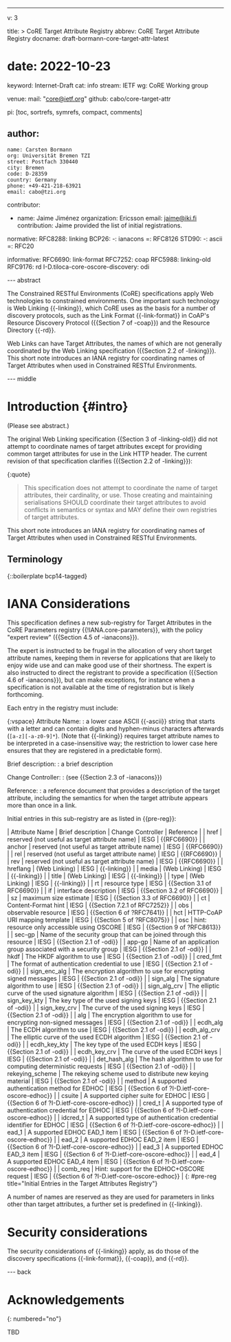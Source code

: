 ---
v: 3

title: >
  CoRE Target Attribute Registry
abbrev: CoRE Target Attribute Registry
docname: draft-bormann-core-target-attr-latest
# date: 2022-10-23

keyword: Internet-Draft
cat: info
stream: IETF
wg: CoRE Working group

venue:
  mail: "core@ietf.org"
  github: cabo/core-target-attr

pi: [toc, sortrefs, symrefs, compact, comments]

author:
  -
    name: Carsten Bormann
    org: Universität Bremen TZI
    street: Postfach 330440
    city: Bremen
    code: D-28359
    country: Germany
    phone: +49-421-218-63921
    email: cabo@tzi.org

contributor:
- name: Jaime Jiménez
  organization: Ericsson
  email: jaime@iki.fi
  contribution: Jaime provided the list of initial registrations.

normative:
  RFC8288: linking
  BCP26:
    -: ianacons
    =: RFC8126
  STD90:
    -: ascii
    =: RFC20

informative:
  RFC6690: link-format
  RFC7252: coap
  RFC5988: linking-old
  RFC9176: rd
  I-D.tiloca-core-oscore-discovery: odi

--- abstract

The Constrained RESTful Environments (CoRE) specifications apply Web
technologies to constrained environments.
One important such technology is Web Linking {{-linking}}, which CoRE
uses as the basis for a number of discovery protocols, such as the
Link Format {{-link-format}} in CoAP's Resource Discovery Protocol ({{Section 7
of -coap}}) and the Resource Directory {{-rd}}.

Web Links can have Target Attributes, the names of which are not
generally coordinated by the Web Linking specification ({{Section 2.2 of -linking}}).
This short note introduces an IANA registry for coordinating names of Target
Attributes when used in Constrained RESTful Environments.

--- middle

Introduction        {#intro}
============

(Please see abstract.)

The original Web Linking specification {{Section 3 of -linking-old}} did not attempt
to coordinate names of target attributes except for providing common
target attributes for use in the Link HTTP header.
The current revision of that specification clarifies ({{Section 2.2 of -linking}}):

{:quote}
>    This specification does not attempt to coordinate the name of target
   attributes, their cardinality, or use.  Those creating and
   maintaining serialisations SHOULD coordinate their target attributes
   to avoid conflicts in semantics or syntax and MAY define their own
   registries of target attributes.

This short note introduces an IANA registry for coordinating names of Target
Attributes when used in Constrained RESTful Environments.

Terminology
-----------

{::boilerplate bcp14-tagged}

IANA Considerations
===================

This specification defines a new sub-registry for Target Attributes in
the CoRE Parameters registry {{!IANA.core-parameters}}, with the policy
"expert review" ({{Section 4.5 of -ianacons}}).

The expert is instructed to be frugal in the allocation of very short
target attribute names, keeping them in reverse for applications that
are likely to enjoy wide use and can make good use of their shortness.
The expert is also instructed to direct the registrant to provide a
specification ({{Section 4.6 of -ianacons}}), but can make exceptions,
for instance when a specification is not available at the time of
registration but is likely forthcoming.

Each entry in the registry must include:

{:vspace}
Attribute Name:
: a lower case ASCII {{-ascii}} string that starts with a letter and can
  contain digits and hyphen-minus characters afterwards
  (`[a-z][-a-z0-9]*`).
  (Note that {{-linking}} requires target attribute names to be
  interpreted in a case-insensitive way; the restriction to lower case
  here ensures that they are registered in a predictable form).

Brief description:
: a brief description

Change Controller:
: (see {{Section 2.3 of -ianacons}})

Reference:
: a reference document that provides a description of the target
  attribute, including the semantics for when the target attribute
  appears more than once in a link.


Initial entries in this sub-registry are as listed in {{pre-reg}}:

| Attribute  Name | Brief description                                                                                          | Change Controller | Reference                                            |
| href            | reserved (not useful as target attribute name)                                                             | IESG              | {{RFC6690}}                                          |
| anchor          | reserved (not useful as target attribute name)                                                             | IESG              | {{RFC6690}}                                          |
| rel             | reserved (not useful as target attribute name)                                                             | IESG              | {{RFC6690}}                                          |
| rev             | reserved (not useful as target attribute name)                                                             | IESG              | {{RFC6690}}                                          |
| hreflang        | (Web Linking)                                                                                              | IESG              | {{-linking}}                                         |
| media           | (Web Linking)                                                                                              | IESG              | {{-linking}}                                         |
| title           | (Web Linking)                                                                                              | IESG              | {{-linking}}                                         |
| type            | (Web Linking)                                                                                              | IESG              | {{-linking}}                                         |
| rt              | resource type                                                                                              | IESG              | {{Section 3.1 of RFC6690}}                           |
| if              | interface description                                                                                      | IESG              | {{Section 3.2 of RFC6690}}                           |
| sz              | maximum size estimate                                                                                      | IESG              | {{Section 3.3 of RFC6690}}                           |
| ct              | Content-Format hint                                                                                        | IESG              | {{Section 7.2.1 of RFC7252}}                         |
| obs             | observable resource                                                                                        | IESG              | {{Section 6 of ?RFC7641}}                            |
| hct             | HTTP-CoAP URI mapping template                                                                             | IESG              | {{Section 5 of ?RFC8075}}                          |
| osc             | hint: resource only accessible using OSCORE                                                                | IESG              | {{Section 9 of ?RFC8613}}                            |
| sec-gp          | Name of the security group that can be joined through this resource                                        | IESG              | {{Section 2.1 of -odi}} |
| app-gp          | Name of an application group associated with a security group                                              | IESG              | {{Section 2.1 of -odi}} |
| hkdf            | The HKDF algorithm to use                                                                                  | IESG              | {{Section 2.1 of -odi}} |
| cred_fmt        | The format of authentication credential to use                                                             | IESG              | {{Section 2.1 of -odi}} |
| sign_enc_alg    | The encryption algorithm to use for encrypting signed messages                                             | IESG              | {{Section 2.1 of -odi}} |
| sign_alg        | The signature algorithm to use                                                                             | IESG              | {{Section 2.1 of -odi}} |
| sign_alg_crv    | The elliptic curve of the used signature algorithm                                                         | IESG              | {{Section 2.1 of -odi}} |
| sign_key_kty    | The key type of the used signing keys                                                                      | IESG              | {{Section 2.1 of -odi}} |
| sign_key_crv    | The curve of the used signing keys                                                                         | IESG              | {{Section 2.1 of -odi}} |
| alg             | The encryption algorithm to use for encrypting non-signed messages                                         | IESG              | {{Section 2.1 of -odi}} |
| ecdh_alg        | The ECDH algorithm to use                                                                                  | IESG              | {{Section 2.1 of -odi}} |
| ecdh_alg_crv    | The elliptic curve of the used ECDH algorithm                                                              | IESG              | {{Section 2.1 of -odi}} |
| ecdh_key_kty    | The key type of the used ECDH keys                                                                         | IESG              | {{Section 2.1 of -odi}} |
| ecdh_key_crv    | The curve of the used ECDH keys                                                                            | IESG              | {{Section 2.1 of -odi}} |
| det_hash_alg    | The hash algorithm to use for computing deterministic requests                                             | IESG              | {{Section 2.1 of -odi}} |
| rekeying_scheme | The rekeying scheme used to distribute new keying material                                                 | IESG              | {{Section 2.1 of -odi}} |
| method          | A supported authentication method for EDHOC                                                                | IESG              | {{Section 6 of ?I-D.ietf-core-oscore-edhoc}}         |
| csuite          | A supported cipher suite for EDHOC                                                                         | IESG              | {{Section 6 of ?I-D.ietf-core-oscore-edhoc}}         |
| cred_t          | A supported type of authentication credential for EDHOC                                                    | IESG              | {{Section 6 of ?I-D.ietf-core-oscore-edhoc}}         |
| idcred_t        | A supported type of authentication credential identifier for EDHOC                                         | IESG              | {{Section 6 of ?I-D.ietf-core-oscore-edhoc}}         |
| ead_1           | A supported EDHOC EAD_1 item                                                                               | IESG              | {{Section 6 of ?I-D.ietf-core-oscore-edhoc}}         |
| ead_2           | A supported EDHOC EAD_2 item                                                                               | IESG              | {{Section 6 of ?I-D.ietf-core-oscore-edhoc}}         |
| ead_3           | A supported EDHOC EAD_3 item                                                                               | IESG              | {{Section 6 of ?I-D.ietf-core-oscore-edhoc}}         |
| ead_4           | A supported EDHOC EAD_4 item                                                                               | IESG              | {{Section 6 of ?I-D.ietf-core-oscore-edhoc}}         |
| comb_req        | Hint: support for the EDHOC+OSCORE request                                                                 | IESG              | {{Section 6 of ?I-D.ietf-core-oscore-edhoc}}         |
{: #pre-reg title="Initial Entries in the Target Attributes Registry"}

A number of names are reserved as they are used for parameters in
links other than target attributes, a further set is predefined in
{{-linking}}.


Security considerations
=======================

The security considerations of {{-linking}} apply, as do those of the
discovery specifications {{-link-format}}, {{-coap}}, and {{-rd}}.

--- back

Acknowledgements
================
{: numbered="no"}

TBD
